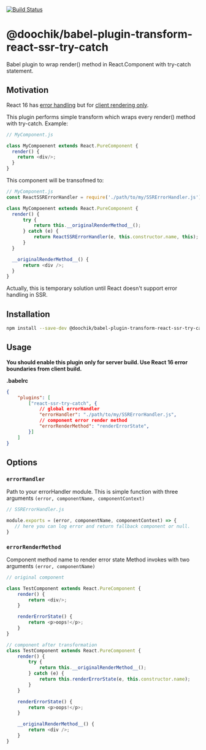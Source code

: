 [![Build Status](https://travis-ci.org/doochik/babel-plugin-transform-react-ssr-try-catch.svg?branch=master)](https://travis-ci.org/doochik/babel-plugin-transform-react-ssr-try-catch)

# @doochik/babel-plugin-transform-react-ssr-try-catch

Babel plugin to wrap render() method in React.Component with try-catch statement.

## Motivation

React 16 has [error handling](https://reactjs.org/blog/2017/09/26/react-v16.0.html#better-error-handling) but for [client rendering only](https://github.com/facebook/react/issues/10442). 

This plugin performs simple transform which wraps every render() method with try-catch.
Example:
```js
// MyComponent.js

class MyCompoenent extends React.PureComponent {
  render() {
    return <div/>;
  }
}
```

This component will be transofmed to:
```js
// MyComponent.js
const ReactSSRErrorHandler = require('./path/to/my/SSRErrorHandler.js');

class MyCompoenent extends React.PureComponent {
  render() {
      try {
          return this.__originalRenderMethod__();
      } catch (e) {
          return ReactSSRErrorHandler(e, this.constructor.name, this);
      }
  }

  __originalRenderMethod__() {
      return <div />;
  }
}
```

Actually, this is temporary solution until React doesn't support error handling in SSR.

## Installation

```sh
npm install --save-dev @doochik/babel-plugin-transform-react-ssr-try-catch
```

## Usage

**You should enable this plugin only for server build. Use React 16 error boundaries from client build.**

**.babelrc**

```json
{
    "plugins": [
        ["react-ssr-try-catch", {
            // global errorHandler
            "errorHandler": "./path/to/my/SSRErrorHandler.js",
            // component error render method
            "errorRenderMethod": "renderErrorState",
        }]
    ]
}
```

## Options

### `errorHandler`

Path to your errorHandler module.
This is simple function with three arguments `(error, componentName, componentContext)`

```js
// SSRErrorHandler.js

module.exports = (error, componentName, componentContext) => {
   // here you can log error and return fallback component or null.
}
```

### `errorRenderMethod`

Component method name to render error state
Method invokes with two arguments `(error, componentName)`

```js
// original component

class TestComponent extends React.PureComponent {
    render() {
        return <div/>;
    }

    renderErrorState() {
        return <p>oops!</p>;
    }
}

// component after transformation
class TestComponent extends React.PureComponent {
    render() {
        try {
            return this.__originalRenderMethod__();
        } catch (e) {
            return this.renderErrorState(e, this.constructor.name);
        }
    }

    renderErrorState() {
        return <p>oops!</p>;
    }

    __originalRenderMethod__() {
        return <div />;
    }
}
```
